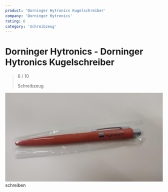```yaml
---
product: 'Dorninger Hytronics Kugelschreiber'
company: 'Dorninger Hytronics'
rating: 6
category: 'Schreibzeug'
---
```


# Dorninger Hytronics - Dorninger Hytronics Kugelschreiber
>
> 6 / 10
>
> Schreibzeug

![Dorninger Hytronics Kugelschreiber](assets\dorninger-hytronics-dorninger-hytronics-kugelschreiber-2c52cbef-8758-4068-9448-bce7ca3eeee7.jpg)
schreiben
